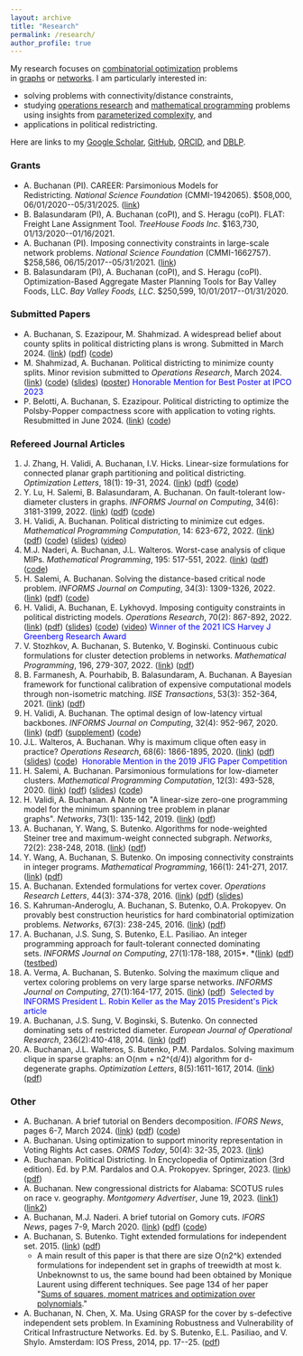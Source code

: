 ```yaml
---
layout: archive
title: "Research"
permalink: /research/
author_profile: true
---
```


My research focuses on [combinatorial optimization](http://en.wikipedia.org/wiki/Combinatorial_optimization) problems in [graphs](http://en.wikipedia.org/wiki/Graph_theory) or [networks](http://en.wikipedia.org/wiki/Network_theory). I am particularly interested in: 
 - solving problems with connectivity/distance constraints, 
 - studying [operations research](http://en.wikipedia.org/wiki/Operations_research) and [mathematical programming](http://en.wikipedia.org/wiki/Mathematical_optimization) problems using insights from [parameterized complexity](http://en.wikipedia.org/wiki/Parameterized_complexity), and 
 - applications in political redistricting. 

Here are links to my [Google Scholar](http://scholar.google.com/citations?user=2Jhj9SIAAAAJ&hl=en), [GitHub](https://github.com/AustinLBuchanan), [ORCID](http://orcid.org/0000-0003-2999-9666), and [DBLP](https://dblp.uni-trier.de/pid/143/4870.html). 

### Grants

-   A. Buchanan (PI). CAREER: Parsimonious Models for Redistricting. *National Science Foundation* (CMMI-1942065). $508,000, 06/01/2020--05/31/2025. ([link](https://www.nsf.gov/awardsearch/showAward?AWD_ID=1942065&HistoricalAwards=false))
-   B. Balasundaram (PI), A. Buchanan (coPI), and S. Heragu (coPI). FLAT: Freight Lane Assignment Tool. *TreeHouse Foods Inc*. $163,730, 01/13/2020--01/16/2021. 
-   A. Buchanan (PI). Imposing connectivity constraints in large-scale network problems. *National Science Foundation* (CMMI-1662757). $258,586, 06/15/2017--05/31/2021. ([link](https://www.nsf.gov/awardsearch/showAward?AWD_ID=1662757&HistoricalAwards=false))
-   B. Balasundaram (PI), A. Buchanan (coPI), and S. Heragu (coPI). Optimization-Based Aggregate Master Planning Tools for Bay Valley Foods, LLC. *Bay Valley Foods, LLC*. $250,599, 10/01/2017--01/31/2020.

### Submitted Papers
- A. Buchanan, S. Ezazipour, M. Shahmizad. A widespread belief about county splits in political districting plans is wrong. Submitted in March 2024. ([link](https://optimization-online.org/2023/12/a-widespread-belief-about-county-splits-in-political-districting-plans-is-wrong/)) ([pdf](https://austinlbuchanan.github.io/files/A_widespread_belief_about_county_splits_is_wrong.pdf)) ([code](https://github.com/AustinLBuchanan/refuting_a_widespread_belief_about_county_splits))
- M. Shahmizad, A. Buchanan. Political districting to minimize county splits. Minor revision submitted to _Operations Research_, March 2024. ([link](https://optimization-online.org/2023/02/political-districting-to-minimize-county-splits/)) ([code](https://github.com/maralshahmizad/Political-Districting-to-Minimize-County-Splits)) ([slides](https://austinlbuchanan.github.io/files/Political_districting_to_minimize_county_splits_slides.pdf)) ([poster](https://austinlbuchanan.github.io/files/county_splits_poster.pdf)) <span style="color:blue">Honorable Mention for Best Poster at IPCO 2023</span>
- P. Belotti, A. Buchanan, S. Ezazipour. Political districting to optimize the Polsby-Popper compactness score with application to voting rights. Resubmitted in June 2024. ([link](https://optimization-online.org/2023/05/political-districting-to-optimize-the-polsby-popper-compactness-score/)) ([code](https://github.com/AustinLBuchanan/Polsby_Popper_optimization))
 

### Refereed Journal Articles
1.  J. Zhang, H. Validi, A. Buchanan, I.V. Hicks. Linear-size formulations for connected planar graph partitioning and political districting. _Optimization Letters_, 18(1): 19-31, 2024. ([link](https://link.springer.com/article/10.1007/s11590-023-02070-0)) ([pdf](https://austinlbuchanan.github.io/files/linear-size%20formulations%20for%20partitioning%20and%20districting.pdf)) ([code](https://github.com/JackDaihanZhang/Linear-size-formulations-for-connected-planar-graph-partitioning-and-political-districting))  
2.  Y. Lu, H. Salemi, B. Balasundaram, A. Buchanan. On fault-tolerant low-diameter clusters in graphs. _INFORMS Journal on Computing_, 34(6): 3181-3199, 2022. ([link](https://pubsonline.informs.org/doi/10.1287/ijoc.2022.1231)) ([pdf](https://austinlbuchanan.github.io/files/fault-tolerant-clubs.pdf)) ([code](https://github.com/yajun668/FaultTolerantClubs))
3.  H. Validi, A. Buchanan. Political districting to minimize cut edges. _Mathematical Programming Computation_, 14: 623-672, 2022. ([link](https://link.springer.com/article/10.1007/s12532-022-00221-5)) ([pdf](https://austinlbuchanan.github.io/files/Political_districting_to_minimize_cut_edges.pdf)) ([code](https://github.com/hamidrezavalidi/Political-Districting-to-Minimize-Cut-Edges)) ([slides](https://austinlbuchanan.github.io/files/Political%20districting%20to%20minimize%20cut%20edges%20Slides.pdf)) ([video](https://youtu.be/iSPgaAUSKtQ))
4.  M.J. Naderi, A. Buchanan, J.L. Walteros. Worst-case analysis of clique MIPs. _Mathematical Programming_, 195: 517-551, 2022. ([link](https://link.springer.com/article/10.1007%2Fs10107-021-01706-2)) ([pdf](https://austinlbuchanan.github.io/files/Worst-case%20analysis%20of%20clique%20MIPs.pdf)) ([code](https://github.com/MohNaderi/Worst-case-analysis-of-clique-MIPs))
5.  H. Salemi, A. Buchanan. Solving the distance-based critical node problem. _INFORMS Journal on Computing_, 34(3): 1309-1326, 2022. ([link](https://pubsonline.informs.org/doi/abs/10.1287/ijoc.2021.1136)) ([pdf](https://austinlbuchanan.github.io/files/Solving%20the%20distance-based%20critical%20node%20problem.pdf)) ([code](https://github.com/halisalemi/DCNP))
6.  H. Validi, A. Buchanan, E. Lykhovyd. Imposing contiguity constraints in political districting models. _Operations Research_, 70(2): 867-892, 2022. ([link](https://pubsonline.informs.org/doi/abs/10.1287/opre.2021.2141)) ([pdf](https://austinlbuchanan.github.io/files/Imposing_contiguity_in_political_districting_models.pdf)) ([slides](https://github.com/zhelih/districting/blob/master/Districting_slides.pdf)) ([code](https://github.com/zhelih/districting)) ([video](https://www.youtube.com/watch?v=aV9NLC3isUo&feature=youtu.be)) <span style="color:blue">Winner of the 2021 ICS Harvey J Greenberg Research Award</span>
7.  V. Stozhkov, A. Buchanan, S. Butenko, V. Boginski. Continuous cubic formulations for cluster detection problems in networks. _Mathematical Programming_, 196, 279-307, 2022. ([link](https://link.springer.com/article/10.1007/s10107-020-01572-4)) ([pdf](https://austinlbuchanan.github.io/files/Continuous%20cubic.pdf))
8.  B. Farmanesh, A. Pourhabib, B. Balasundaram, A. Buchanan. A Bayesian framework for functional calibration of expensive computational models through non-isometric matching. _IISE Transactions_, 53(3): 352-364, 2021. ([link](https://www.tandfonline.com/doi/full/10.1080/24725854.2020.1774688)) ([pdf](https://arxiv.org/pdf/1508.01240.pdf)) 
9.  H. Validi, A. Buchanan. The optimal design of low-latency virtual backbones. _INFORMS Journal on Computing_, 32(4): 952-967, 2020. ([link](https://pubsonline.informs.org/doi/abs/10.1287/ijoc.2019.0914)) ([pdf](https://austinlbuchanan.github.io/files/LCDS.pdf)) ([supplement](https://austinlbuchanan.github.io/files/LCDS-supplement.pdf)) ([code](https://github.com/hamidrezavalidi/LCDS))
10.  J.L. Walteros, A. Buchanan. Why is maximum clique often easy in practice? _Operations Research_, 68(6): 1866-1895, 2020. ([link](https://pubsonline.informs.org/doi/10.1287/opre.2019.1970)) ([pdf](https://austinlbuchanan.github.io/files/why_is_maximum_clique_often_easy_in_practice.pdf)) ([slides](https://austinlbuchanan.github.io/files/ismp-clique-slides.pdf)) ([code](https://github.com/jwalteros/dOmega)) <span style="color:blue"> Honorable Mention in the 2019 JFIG Paper Competition </span>
11.  H. Salemi, A. Buchanan. Parsimonious formulations for low-diameter clusters. _Mathematical Programming Computation_, 12(3): 493-528, 2020. ([link](https://link.springer.com/article/10.1007/s12532-020-00175-6)) ([pdf](https://austinlbuchanan.github.io/files/Parsimonious%20formulations%20for%20low-diameter%20clusters.pdf)) ([slides](https://austinlbuchanan.github.io/files/euro-k-club.pdf)) ([code](https://github.com/halisalemi/ParsimoniousKClub))
12.  H. Validi, A. Buchanan. A Note on "A linear-size zero-one programming model for the minimum spanning tree problem in planar graphs". _Networks_, 73(1): 135-142, 2019. ([link](https://onlinelibrary.wiley.com/doi/full/10.1002/net.21849)) ([pdf](https://austinlbuchanan.github.io/files/note.pdf))
13.  A. Buchanan, Y. Wang, S. Butenko. Algorithms for node-weighted Steiner tree and maximum-weight connected subgraph. _Networks_, 72(2): 238-248, 2018. ([link](https://onlinelibrary.wiley.com/doi/full/10.1002/net.21825)) ([pdf](https://austinlbuchanan.github.io/files/nwst-mwcs.pdf)) 
14.  Y. Wang, A. Buchanan, S. Butenko. On imposing connectivity constraints in integer programs. _Mathematical Programming_, 166(1): 241-271, 2017. ([link](http://link.springer.com/article/10.1007/s10107-017-1117-8)) ([pdf](https://austinlbuchanan.github.io/files/Imposing%20connectivity%20constraints.pdf)) 
15. A. Buchanan. Extended formulations for vertex cover. _Operations Research Letters_, 44(3): 374-378, 2016. ([link](http://www.sciencedirect.com/science/article/pii/S0167637716000481)) ([pdf](https://austinlbuchanan.github.io/files/Extended%20Formulations%20for%20Vertex%20Cover.pdf)) ([slides](https://austinlbuchanan.github.io/files/Extended%20Formulations%20for%20Vertex%20Cover%20Slides.pdf))
16. S. Kahruman-Anderoglu, A. Buchanan, S. Butenko, O.A. Prokopyev. On provably best construction heuristics for hard combinatorial optimization problems. _Networks_, 67(3): 238-245, 2016. ([link](http://onlinelibrary.wiley.com/doi/10.1002/net.21620/abstract)) ([pdf](https://austinlbuchanan.github.io/files/ProvablyBestHeuristics.pdf))
17. A. Buchanan, J.S. Sung, S. Butenko, E.L. Pasiliao. An integer programming approach for fault-tolerant connected dominating sets. _INFORMS Journal on Computing_, 27(1):178-188, 2015*. *([link](http://pubsonline.informs.org/doi/abs/10.1287/ijoc.2014.0619)) ([pdf](https://austinlbuchanan.github.io/files/kdCDS.pdf)) ([testbed](https://austinlbuchanan.github.io/files/CDS.zip))
18. A. Verma, A. Buchanan, S. Butenko. Solving the maximum clique and vertex coloring problems on very large sparse networks. _INFORMS Journal on Computing_, 27(1):164-177, 2015. ([link](http://pubsonline.informs.org/doi/abs/10.1287/ijoc.2014.0618)) ([pdf](https://austinlbuchanan.github.io/files/CliqueColoring_4web1.pdf)) <span style="color:blue"> Selected by INFORMS President L. Robin Keller as the May 2015 President's Pick article </span>
19. A. Buchanan, J.S. Sung, V. Boginski, S. Butenko. On connected dominating sets of restricted diameter. _European Journal of Operational Research_, 236(2):410-418, 2014. ([link](http://www.sciencedirect.com/science/article/pii/S0377221713009533)) ([pdf](https://austinlbuchanan.github.io/files/DominatingClub.pdf))
20. A. Buchanan, J.L. Walteros, S. Butenko, P.M. Pardalos. Solving maximum clique in sparse graphs: an O(nm + n2^{d/4}) algorithm for d-degenerate graphs. _Optimization Letters_, 8(5):1611-1617, 2014. ([link](http://link.springer.com/article/10.1007/s11590-013-0698-2)) ([pdf](https://austinlbuchanan.github.io/files/CliqueDegeneracy.pdf))

### Other

- A. Buchanan. A brief tutorial on Benders decomposition. *IFORS News*, pages 6-7, March 2024. ([link](https://ifors.org/newsletter/ifors-news-march-2024.pdf)) ([pdf](https://github.com/AustinLBuchanan/kmedian_Benders/blob/main/A_brief_tutorial_on_Benders.pdf)) ([code](https://github.com/AustinLBuchanan/kmedian_Benders/tree/main))
- A. Buchanan. Using optimization to support minority representation in Voting Rights Act cases. *ORMS Today*, 50(4): 32-35, 2023. ([link](https://pubsonline.informs.org/do/10.1287/orms.2023.04.07/full/))
- A. Buchanan. Political Districting. In Encyclopedia of Optimization (3rd edition). Ed. by P.M. Pardalos and O.A. Prokopyev. Springer, 2023. ([link](https://link.springer.com/referenceworkentry/10.1007/978-3-030-54621-2_893-1)) ([pdf](https://austinlbuchanan.github.io/files/political_districting.pdf))
-   A. Buchanan. New congressional districts for Alabama: SCOTUS rules on race v. geography. _Montgomery Advertiser_, June 19, 2023. ([link1](https://www.montgomeryadvertiser.com/story/opinion/contributors/2023/06/19/alabama-congressional-districts-scotus-rules-on-race-v-geography/70336577007/)) ([link2](https://news.yahoo.com/congressional-districts-alabama-scotus-rules-040417289.html))
-   A. Buchanan, M.J. Naderi. A brief tutorial on Gomory cuts. *IFORS News*, pages 7-9, March 2020. ([link](https://www.ifors.org/newsletter/ifors-news-march-2020.pdf)) ([pdf](https://github.com/MohNaderi/draw-feasible-region-for-LP-IP/blob/master/A_brief_tutorial_on_Gomory_cuts.pdf)) ([code](https://github.com/MohNaderi/draw-feasible-region-for-LP-IP))
-   A. Buchanan, S. Butenko. Tight extended formulations for independent set. 2015. ([link](http://www.optimization-online.org/DB_HTML/2014/09/4540.html)) ([pdf](https://austinlbuchanan.github.io/files/Tight%20Extended%20Formulations%20for%20Independent%20Set.pdf))
    -   A main result of this paper is that there are size O(n2^k) extended formulations for independent set in graphs of treewidth at most k. Unbeknownst to us, the same bound had been obtained by Monique Laurent using different techniques. See page 134 of her paper "[Sums of squares, moment matrices and optimization over polynomials](http://homepages.cwi.nl/~monique/files/moment-ima-update-new.pdf)." 
-   A. Buchanan, N. Chen, X. Ma. Using GRASP for the cover by s-defective independent sets problem. In Examining Robustness and Vulnerability of Critical Infrastructure Networks. Ed. by S. Butenko, E.L. Pasiliao, and V. Shylo. Amsterdam: IOS Press, 2014, pp. 17--25. ([pdf](https://austinlbuchanan.github.io/files/s-defective%20coloring.pdf))
